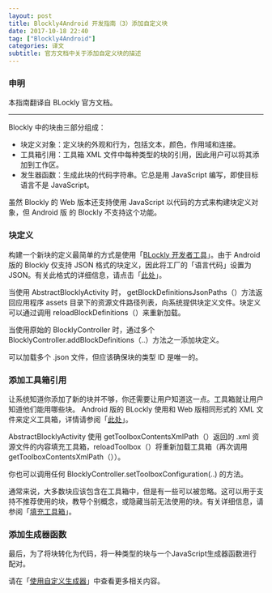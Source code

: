 ```yaml
---
layout: post
title: Blockly4Android 开发指南（3）添加自定义块
date: 2017-10-18 22:40
tag: ["Blockly4Android"]
categories: 译文
subtitle: 官方文档中关于添加自定义块的描述
---
```


### 申明

本指南翻译自 BLockly 官方文档。

---

Blockly 中的块由三部分组成：

- 块定义对象：定义块的外观和行为，包括文本，颜色，作用域和连接。
- 工具箱引用：工具箱 XML 文件中每种类型的块的引用，因此用户可以将其添加到工作区。
- 发生器函数：生成此块的代码字符串。它总是用 JavaScript 编写，即使目标语言不是 JavaScript。

虽然 Blockly 的 Web 版本还支持使用 JavaScript 以代码的方式来构建块定义对象，但 Android 版 的 Blockly 不支持这个功能。

### 块定义

构建一个新块的定义最简单的方式是使用「[BLockly 开发者工具](https://developers.google.cn/blockly/guides/create-custom-blocks/blockly-developer-tools)」。由于 Android 版的 Blockly 仅支持 JSON 格式的块定义，因此将工厂的「语言代码」设置为 JSON。有关此格式的详细信息，请点击「[此处](https://developers.google.cn/blockly/guides/create-custom-blocks/define-blocks#json_definitions)」。

当使用 AbstractBlocklyActivity 时， getBlockDefinitionsJsonPaths（）方法返回应用程序 assets 目录下的资源文件路径列表，向系统提供块定义文件。块定义可以通过调用 reloadBlockDefinitions（）来重新加载。

当使用原始的 BlocklyController 时，通过多个 BlocklyController.addBlockDefinitions（..）方法之一添加块定义。  

可以加载多个 .json 文件，但应该确保块的类型 ID 是唯一的。

### 添加工具箱引用

让系统知道你添加了新的块并不够，你还需要让用户知道这一点。工具箱就让用户知道他们能用哪些块。 Android 版的 BLockly 使用和 Web 版相同形式的 XML 文件来定义工具箱，详情请参阅「[此处](https://developers.google.cn/blockly/guides/configure/android/toolbox)」。

AbstractBlocklyActivity 使用 getToolboxContentsXmlPath（）返回的 .xml 资源文件的内容填充工具箱，reloadToolbox（）将重新加载工具箱（再次调用 getToolboxContentsXmlPath（））。

你也可以调用任何 BlocklyController.setToolboxConfiguration(..) 的方法。

通常来说，大多数块应该包含在工具箱中，但是有一些可以被忽略。这可以用于支持不推荐使用的块，教导个别概念，或隐藏当前无法使用的块。有关详细信息，请参阅「[填充工具箱](https://developers.google.cn/blockly/guides/configure/android/toolbox)」。

### 添加生成器函数

最后，为了将块转化为代码，将一种类型的块与一个JavaScript生成器函数进行配对。

请在「[使用自定义生成器](https://developers.google.cn/blockly/guides/configure/android/custom-generators)」中查看更多相关内容。



